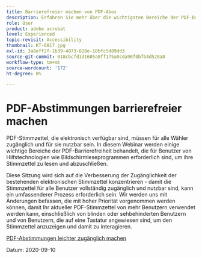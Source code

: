 ```yaml
---
title: Barrierefreier machen von PDF-Abos
description: Erfahren Sie mehr über die wichtigsten Bereiche der PDF-Barrierefreiheit, die für Benutzer von Hilfstechnologien wie Bildschirmleseprogrammen erforderlich sind, um ihre Stimmzettel zu lesen und abzuschließen
role: User
product: adobe acrobat
level: Experienced
topic-revisit: Accessibility
thumbnail: KT-6817.jpg
exl-id: 3a8eff2f-1b39-4073-828e-18bfc5d89dd3
source-git-commit: 018cbcfd1d1605a8ff175a0cda98f0bfb4d528a8
workflow-type: tm+mt
source-wordcount: '172'
ht-degree: 0%

---
```


# PDF-Abstimmungen barrierefreier machen

PDF-Stimmzettel, die elektronisch verfügbar sind, müssen für alle Wähler zugänglich und für sie nutzbar sein. In diesem Webinar werden einige wichtige Bereiche der PDF-Barrierefreiheit behandelt, die für Benutzer von Hilfstechnologien wie Bildschirmleseprogrammen erforderlich sind, um ihre Stimmzettel zu lesen und abzuschließen.

Diese Sitzung wird sich auf die Verbesserung der Zugänglichkeit der bestehenden elektronischen Stimmzettel konzentrieren - damit die Stimmzettel für alle Benutzer vollständig zugänglich und nutzbar sind, kann ein umfassenderer Prozess erforderlich sein. Wir werden uns mit Änderungen befassen, die mit hoher Priorität vorgenommen werden können, damit Ihr aktueller PDF-Stimmzettel von mehr Benutzern verwendet werden kann, einschließlich von blinden oder sehbehinderten Benutzern und von Benutzern, die auf eine Tastatur angewiesen sind, um den Stimmzettel anzuzeigen und damit zu interagieren.

[PDF-Abstimmungen leichter zugänglich machen](https://event.on24.com/wcc/r/2620020/599427B9BC7DA6BB34A4D46EB0EB1F63)

Datum: 2020-09-10
